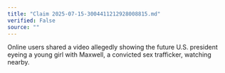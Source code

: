 ```yaml
---
title: "Claim 2025-07-15-3004411212928008815.md"
verified: False
source: ""
---
```


Online users shared a video allegedly showing the future U.S. president eyeing a young girl with Maxwell, a convicted sex trafficker, watching nearby.
